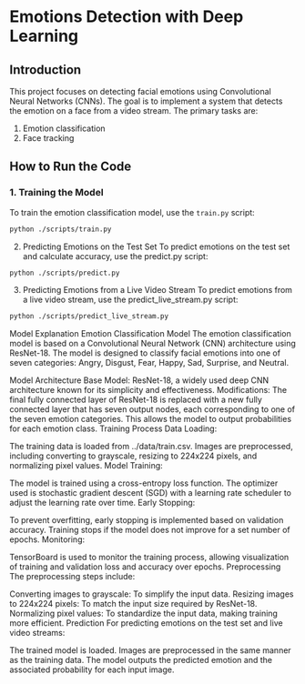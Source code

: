 # Emotions Detection with Deep Learning

## Introduction

This project focuses on detecting facial emotions using Convolutional Neural Networks (CNNs). The goal is to implement a system that detects the emotion on a face from a video stream. The primary tasks are:

1. Emotion classification
2. Face tracking

## How to Run the Code

### 1. Training the Model

To train the emotion classification model, use the `train.py` script:

```sh
python ./scripts/train.py
```

2. Predicting Emotions on the Test Set
To predict emotions on the test set and calculate accuracy, use the predict.py script:

```sh
python ./scripts/predict.py
```

3. Predicting Emotions from a Live Video Stream
To predict emotions from a live video stream, use the predict_live_stream.py script:

```sh
python ./scripts/predict_live_stream.py
```

Model Explanation
Emotion Classification Model
The emotion classification model is based on a Convolutional Neural Network (CNN) architecture using ResNet-18. The model is designed to classify facial emotions into one of seven categories: Angry, Disgust, Fear, Happy, Sad, Surprise, and Neutral.

Model Architecture
Base Model: ResNet-18, a widely used deep CNN architecture known for its simplicity and effectiveness.
Modifications:
The final fully connected layer of ResNet-18 is replaced with a new fully connected layer that has seven output nodes, each corresponding to one of the seven emotion categories.
This allows the model to output probabilities for each emotion class.
Training Process
Data Loading:

The training data is loaded from ../data/train.csv.
Images are preprocessed, including converting to grayscale, resizing to 224x224 pixels, and normalizing pixel values.
Model Training:

The model is trained using a cross-entropy loss function.
The optimizer used is stochastic gradient descent (SGD) with a learning rate scheduler to adjust the learning rate over time.
Early Stopping:

To prevent overfitting, early stopping is implemented based on validation accuracy. Training stops if the model does not improve for a set number of epochs.
Monitoring:

TensorBoard is used to monitor the training process, allowing visualization of training and validation loss and accuracy over epochs.
Preprocessing
The preprocessing steps include:

Converting images to grayscale: To simplify the input data.
Resizing images to 224x224 pixels: To match the input size required by ResNet-18.
Normalizing pixel values: To standardize the input data, making training more efficient.
Prediction
For predicting emotions on the test set and live video streams:

The trained model is loaded.
Images are preprocessed in the same manner as the training data.
The model outputs the predicted emotion and the associated probability for each input image.

